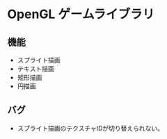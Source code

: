 # OpenGL ゲームライブラリ

## 機能
* スプライト描画 <br>
* テキスト描画 <br>
* 矩形描画<br>
* 円描画<br>

## バグ

* スプライト描画のテクスチャIDが切り替えられない。<br>
